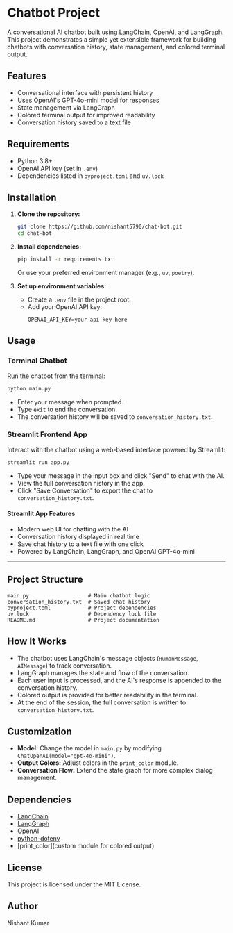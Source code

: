 # Chatbot Project

A conversational AI chatbot built using LangChain, OpenAI, and LangGraph. This project demonstrates a simple yet extensible framework for building chatbots with conversation history, state management, and colored terminal output.

## Features

- Conversational interface with persistent history
- Uses OpenAI's GPT-4o-mini model for responses
- State management via LangGraph
- Colored terminal output for improved readability
- Conversation history saved to a text file

## Requirements

- Python 3.8+
- OpenAI API key (set in `.env`)
- Dependencies listed in `pyproject.toml` and `uv.lock`

## Installation

1. **Clone the repository:**
   ```bash
   git clone https://github.com/nishant5790/chat-bot.git
   cd chat-bot
   ```

2. **Install dependencies:**
   ```bash
   pip install -r requirements.txt
   ```
   Or use your preferred environment manager (e.g., `uv`, `poetry`).

3. **Set up environment variables:**
   - Create a `.env` file in the project root.
   - Add your OpenAI API key:
     ```
     OPENAI_API_KEY=your-api-key-here
     ```


## Usage

### Terminal Chatbot

Run the chatbot from the terminal:

```bash
python main.py
```

- Enter your message when prompted.
- Type `exit` to end the conversation.
- The conversation history will be saved to `conversation_history.txt`.

### Streamlit Frontend App

Interact with the chatbot using a web-based interface powered by Streamlit:

```bash
streamlit run app.py
```

- Type your message in the input box and click "Send" to chat with the AI.
- View the full conversation history in the app.
- Click "Save Conversation" to export the chat to `conversation_history.txt`.

#### Streamlit App Features

- Modern web UI for chatting with the AI
- Conversation history displayed in real time
- Save chat history to a text file with one click
- Powered by LangChain, LangGraph, and OpenAI GPT-4o-mini

---

## Project Structure

```
main.py                   # Main chatbot logic
conversation_history.txt  # Saved chat history
pyproject.toml            # Project dependencies
uv.lock                   # Dependency lock file
README.md                 # Project documentation
```

## How It Works

- The chatbot uses LangChain's message objects (`HumanMessage`, `AIMessage`) to track conversation.
- LangGraph manages the state and flow of the conversation.
- Each user input is processed, and the AI's response is appended to the conversation history.
- Colored output is provided for better readability in the terminal.
- At the end of the session, the full conversation is written to `conversation_history.txt`.

## Customization

- **Model:** Change the model in `main.py` by modifying `ChatOpenAI(model="gpt-4o-mini")`.
- **Output Colors:** Adjust colors in the `print_color` module.
- **Conversation Flow:** Extend the state graph for more complex dialog management.

## Dependencies

- [LangChain](https://github.com/langchain-ai/langchain)
- [LangGraph](https://github.com/langchain-ai/langgraph)
- [OpenAI](https://github.com/openai/openai-python)
- [python-dotenv](https://github.com/theskumar/python-dotenv)
- [print_color](custom module for colored output)

## License

This project is licensed under the MIT License.

## Author

Nishant Kumar
